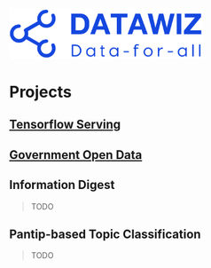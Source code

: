 <img src="images/datawiz.png" alt="datawiz"  width="350"/>
<br>

# Projects

## [Tensorflow Serving](tensorflow_serving)
## [Government Open Data](government_open_data)

## Information Digest
> TODO

## Pantip-based Topic Classification
> TODO
